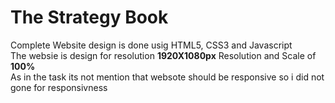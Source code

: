 # The Strategy Book
Complete Website design is done usig HTML5, CSS3 and Javascript <br />
The websie is design for resolution **1920X1080px** Resolution and Scale of **100%** <br/>
As in the task its not mention that websote should be responsive so i did not gone for responsivness <br />
